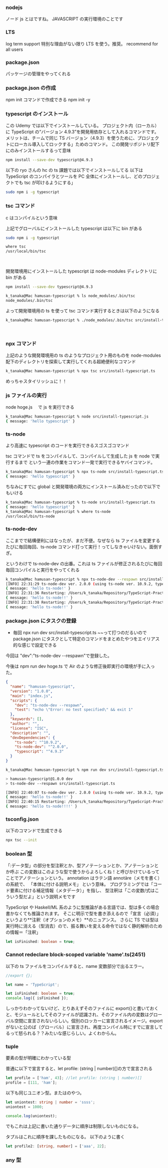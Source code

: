 ### nodejs

ノード js とはですね。
JAVASCRIPT の実行環境のことです

### LTS

log term support
特別な理由がない限り LTS を使う。推奨。
recommend for all users

### package.json

パッケージの管理をやってくれる

### package.json の作成

npm init コマンドで作成できる
npm init -y

### typescript のインストール

この Udemy では以下でインストールしている。
プロジェクト内（ローカル）に TypeScript の“バージョン 4.9.3”を開発用依存として入れるコマンドです。
メリットは、チームで同じ TS バージョン（4.9.3）を使うために、プロジェクトにローカル導入してロックする」ためのコマンド。
この開発リポジトリ配下にのみインストールするって意味

```bash
npm install --save-dev typescript@4.9.3
```

以下の ryo さんの hc の ts 課題では以下でインストールしてる
以下は TypeScript のコンパイラとツールを PC 全体にインストールし、どのプロジェクトでも tsc が叩けるようにする」

```bash
sudo npm i -g typescript
```

### tsc コマンド

c はコンパイルという意味

上記でグローバルにインストールした typescript は以下に bin がある

```bash
sudo npm i -g typescript
```

```bash
where tsc
/usr/local/bin/tsc
```

<br/>

開発環境用にインストールした typescript は node-modules ディレクトリに bin がある

```bash
npm install --save-dev typescript@4.9.3
```

```bash
k_tanaka@Mac hamusan-typescript % ls node_modules/.bin/tsc
node_modules/.bin/tsc
```

よって開発環境用の ts を使って tsc コマンド実行するときは以下のようになる

```bash
k_tanaka@Mac hamusan-typescript % ./node_modules/.bin/tsc src/install-typescript.ts
```

<br/>

### npx コマンド

上記のような開発環境用の ts のようなプロジェクト用のものを node-modules 配下のディレクトリを探索して実行してくれる超絶便利なコマンド

```bash
k_tanaka@Mac hamusan-typescript % npx tsc src/install-typescript.ts
```

めっちゃスタイリッシュに！！

### js ファイルの実行

node hoge.js 　で js を実行できる

```bash
k_tanaka@Mac hamusan-typescript % node src/install-typescript.js
{ message: 'hello typescript' }
```

### ts-node

より高速に typescript のコードを実行できるスゴスゴコマンド

tsc コマンドで ts をコンパイルして、コンパイルして生成した js を node で実行するまで
という一連の作業をコマンド一発で実行できるヤバイコマンド。

```bash
k_tanaka@Mac hamusan-typescript % npx ts-node src/install-typescript.ts
{ message: 'hello typescript' }
```

ちなみにすでに global と開発環境の両方にインストール済みだったので以下でもいける

```bash
k_tanaka@Mac hamusan-typescript % ts-node src/install-typescript.ts
{ message: 'hello typescript' }
k_tanaka@Mac hamusan-typescript % where ts-node
/usr/local/bin/ts-node
```

### ts-node-dev

ここまでで結構便利にはなったが、まだ不便。なぜなら ts ファイルを変更するたびに毎回毎回、ts-node コマンド打って実行！ってしなきゃいけない。面倒すぎ。

というわけで ts-node-dev の出番。これは ts ファイルが修正されるたびに毎回毎回コンパイルと実行をやってくれる

```bash
k_tanaka@Mac hamusan-typescript % npx ts-node-dev --respawn src/install-typescript.ts
[INFO] 22:31:29 ts-node-dev ver. 2.0.0 (using ts-node ver. 10.9.2, typescript ver. 4.9.3)
{ message: 'hello ts-node!' }
[INFO] 22:31:36 Restarting: /Users/k_tanaka/Repository/TypeScript-Practice/hamusan-typescript/src/install-typescript.ts has been modified
{ message: 'hello ts-node!!' }
[INFO] 22:31:38 Restarting: /Users/k_tanaka/Repository/TypeScript-Practice/hamusan-typescript/src/install-typescript.ts has been modified
{ message: 'hello ts-node!!' }
```

### package.json にタスクの登録

- 毎回 npx run dev src/install-typescript.ts ~~って打つのだるいので
  package.json にタスクとして特定のコマンドをまとめたやつをエイリアス的な感じで設定できる

今回は "dev":"ts-node-dev --respawn"で登録した。

今後は npm run dev hoge.ts で Air のような修正後即実行の環境が手に入った。

```json
{
  "name": "hamusan-typescript",
  "version": "1.0.0",
  "main": "index.js",
  "scripts": {
    "dev": "ts-node-dev --respawn",
    "test": "echo \"Error: no test specified\" && exit 1"
  },
  "keywords": [],
  "author": "",
  "license": "ISC",
  "description": "",
  "devDependencies": {
    "ts-node": "^10.9.2",
    "ts-node-dev": "^2.0.0",
    "typescript": "^4.9.3"
  }
}
```

```bash
k_tanaka@Mac hamusan-typescript % npm run dev src/install-typescript.ts

> hamusan-typescript@1.0.0 dev
> ts-node-dev --respawn src/install-typescript.ts

[INFO] 22:40:07 ts-node-dev ver. 2.0.0 (using ts-node ver. 10.9.2, typescript ver. 4.9.3)
{ message: 'hello ts-node!!' }
[INFO] 22:40:15 Restarting: /Users/k_tanaka/Repository/TypeScript-Practice/hamusan-typescript/src/install-typescript.ts has been modified
{ message: 'hello ts-node!!!!' }
```

### tsconfig.json

以下のコマンドで生成できる

```bash
npx tsc --init
```

### boolean 型

「:データ型」の部分を型注釈とか、型アノテーションとか、アノテーションとか呼ぶ
この変数はこのような型で使うからよろしくね！と呼びかけているってことでアノテーションという。
annotation はラテン語 annotāre（メモを書く）の系統で、
「本体に付ける説明メモ」 という意味。
プログラミングでは「コード要素に付ける補足情報（メタデータ）」を指し、
型注釈は「この変数/式はこういう型だよ」という説明メモです

TypeScript や Haskell/ML 系のように型推論がある言語では、型は多くの場合書かなくても推論されます。
そこに明示で型を書き添えるので「宣言（必須）」というより**注釈（オプションのメモ）**のニュアンス。
さらに TS では型は実行時に消える（型消去）ので、振る舞いを変える命令ではなく静的解析のための情報＝「注釈」

```ts
let isFinished: boolean = true;
```

### Cannot redeclare block-scoped variable 'name'.ts(2451)

以下の ts ファイルをコンパイルすると、name 変数部分で出るエラー。

```ts
//export {};

let name = 'TypeScript';

let isFinished: boolean = true;
console.log({ isFinished });
```

しっかりわかってないけど、とりあえずそのファイルに export{}と書いておくと、モジュールとしてそのファイルが認識され、そのファイル内の変数はグローバル空間に宣言されないらしい。個別のロッカーに宣言されるイメージ。export がないと公のば（グローバル）に宣言され、再度コンパイル時にすでに宣言してるって怒られる？？みたいな感じらしい。よくわからん。

### tuple

要素の型が明確にわかっている型

普通に以下で宣言すると、let profile: (string | number)[]の方で宣言される

```ts
let profile = ['ham', 43]; //let profile: (string | number)[]
profile = [111, 'ham'];
```

以下も同じユニオン型。またはのやつ。

```ts
let uniontest: string | number = 'ssss';
uniontest = 1000;

console.log(uniontest);
```

でもこれは上記に書いた通りデータに順序は制限しないものになる。

タプルはこれに順序を課したものになる。
以下のように書く

```ts
let profile2: [string, number] = ['aaa', 22];
```

### any 型
